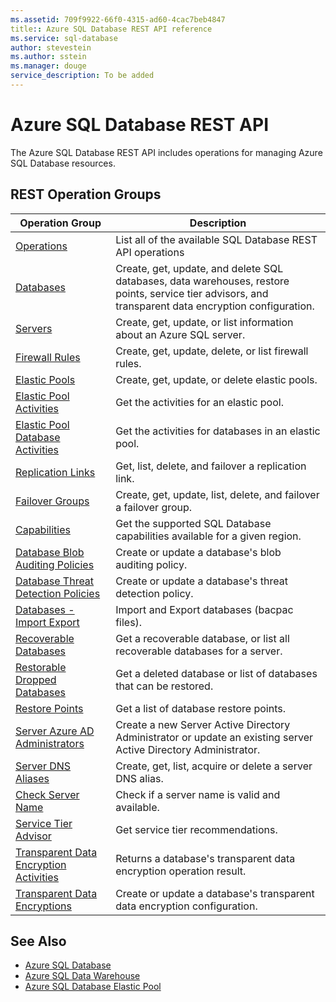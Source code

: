 ```yaml
---
ms.assetid: 709f9922-66f0-4315-ad60-4cac7beb4847
title:: Azure SQL Database REST API reference
ms.service: sql-database
author: stevestein
ms.author: sstein
ms.manager: douge
service_description: To be added
---
```


# Azure SQL Database REST API

The Azure SQL Database REST API includes operations for managing Azure SQL Database resources.

## REST Operation Groups

| Operation Group | Description |
|-----------------|-------------|
|[Operations](xref:management.azure.com.sql.operations)|List all of the available SQL Database REST API operations|
|[Databases](xref:management.azure.com.sql.databases)| Create, get, update, and delete SQL databases, data warehouses, restore points, service tier advisors, and transparent data encryption configuration.|
|[Servers](xref:management.azure.com.sql.servers)|Create, get, update, or list information about an Azure SQL server.|
|[Firewall Rules](xref:management.azure.com.sql.firewallrules)|Create, get, update, delete, or list firewall rules.|
|[Elastic Pools](xref:management.azure.com.sql.elasticpools)|Create, get, update, or delete elastic pools.|
|[Elastic Pool Activities](xref:management.azure.com.sql.elasticpoolactivities)|Get the activities for an elastic pool.|
|[Elastic Pool Database Activities](xref:management.azure.com.sql.elasticpooldatabaseactivities)|Get the activities for databases in an elastic pool.|
|[Replication Links](xref:management.azure.com.sql.replicationlinks)| Get, list, delete, and failover a replication link.|
|[Failover Groups](xref:management.azure.com.sql.failovergroups)| Create, get, update, list, delete, and failover a failover group.| 
|[Capabilities](xref:management.azure.com.sql.capabilities)| Get the supported SQL Database capabilities available for a given region.| 
|[Database Blob Auditing Policies](xref:management.azure.com.sql.databaseblobauditingpolicies)| Create or update a database's blob auditing policy.|
|[Database Threat Detection Policies](xref:management.azure.com.sql.databasethreatdetectionpolicies)| Create or update a database's threat detection policy.|
|[Databases - Import Export](xref:management.azure.com.sql.databases-importexport)|Import and Export databases (bacpac files).|
|[Recoverable Databases](xref:management.azure.com.sql.recoverabledatabases)|Get a recoverable database, or list all recoverable databases for a server.|
|[Restorable Dropped Databases](xref:management.azure.com.sql.restorabledroppeddatabases)| Get a deleted database or list of databases that can be restored.|
|[Restore Points](xref:management.azure.com.sql.restorepoints)|Get a list of database restore points.|
|[Server Azure AD Administrators](xref:management.azure.com.sql.serverazureadadministrators)| Create a new Server Active Directory Administrator or update an existing server Active Directory Administrator.|
|[Server DNS Aliases](xref:management.azure.com.sql.serverdnsaliases)|Create, get, list, acquire or delete a server DNS alias.|
|[Check Server Name](xref:management.azure.com.sql.servers-nameavailability)| Check if a server name is valid and available.|
|[Service Tier Advisor](xref:management.azure.com.sql.servicetieradvisors)| Get service tier recommendations.|
|[Transparent Data Encryption Activities](xref:management.azure.com.sql.transparentdataencryptionactivities)| Returns a database's transparent data encryption operation result.|
|[Transparent Data Encryptions](xref:management.azure.com.sql.transparentdataencryptions)| Create or update a database's transparent data encryption configuration.|




## See Also

- [Azure SQL Database](https://azure.microsoft.com/services/sql-database/)
- [Azure SQL Data Warehouse](https://azure.microsoft.com/services/sql-data-warehouse/)
- [Azure SQL Database Elastic Pool](https://azure.microsoft.com/documentation/articles/sql-database-elastic-pool/)
